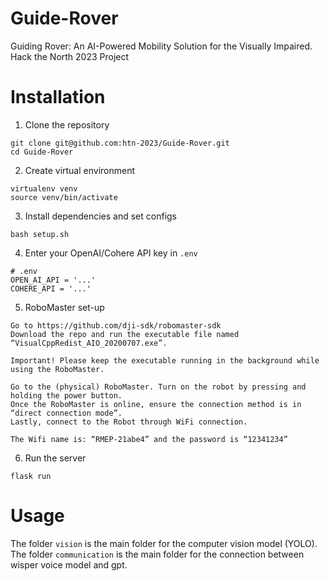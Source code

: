 # Guide-Rover

Guiding Rover: An AI-Powered Mobility Solution for the Visually Impaired. Hack the North 2023 Project

# Installation

1. Clone the repository

```
git clone git@github.com:htn-2023/Guide-Rover.git
cd Guide-Rover
```

2. Create virtual environment

```
virtualenv venv
source venv/bin/activate
```

3. Install dependencies and set configs

```
bash setup.sh
```

4. Enter your OpenAI/Cohere API key in `.env`

```
# .env
OPEN_AI_API = '...'
COHERE_API = '...'
```

5. RoboMaster set-up

```
Go to https://github.com/dji-sdk/robomaster-sdk
Download the repo and run the executable file named “VisualCppRedist_AIO_20200707.exe”.

Important! Please keep the executable running in the background while using the RoboMaster.

Go to the (physical) RoboMaster. Turn on the robot by pressing and holding the power button. 
Once the RoboMaster is online, ensure the connection method is in “direct connection mode”. 
Lastly, connect to the Robot through WiFi connection. 

The Wifi name is: “RMEP-21abe4” and the password is “12341234”
```

6. Run the server

```
flask run
```

# Usage

The folder `vision` is the main folder for the computer vision model (YOLO). The folder `communication` is the main folder for the connection between wisper voice model and gpt.
